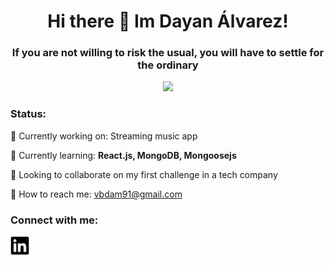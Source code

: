 
<div align="center">
   
   <h1>Hi there 👋 Im Dayan Álvarez!</h1>
   <h3> If you are not willing to risk the usual, you will have to settle for the ordinary</h3>
   <img src="https://media.giphy.com/media/tJDz8mPYyUJZ1Pg9fA/giphy.gif" width="200">
</div>

### Status:

🔭 Currently working on: Streaming music app 

🌱 Currently learning: **React.js, MongoDB, Mongoosejs**

👯 Looking to collaborate on my first challenge in a tech company

👀 How to reach me: <vbdam91@gmail.com>
    
 ### Connect with me:

<a href="https://www.linkedin.com/in/dayan-álvarez-martínez-a96640263/">
    <img src="https://github.com/devicons/devicon/blob/master/icons/linkedin/linkedin-plain.svg" width="30">
</a>





